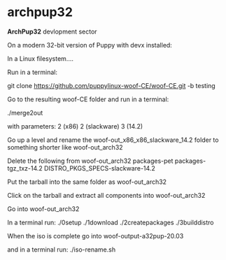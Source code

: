 # archpup32
**ArchPup32** devlopment sector

On a modern 32-bit version of Puppy with devx installed:

In a Linux filesystem....

Run in a terminal:

  git clone https://github.com/puppylinux-woof-CE/woof-CE.git -b testing

Go to the resulting woof-CE folder and run in a terminal:

  ./merge2out

with parameters:
2 (x86)
2 (slackware)
3 (14.2)

Go up a level and rename the woof-out_x86_x86_slackware_14.2 folder to something shorter like woof-out_arch32

Delete the following from woof-out_arch32
packages-pet
packages-tgz_txz-14.2
DISTRO_PKGS_SPECS-slackware-14.2

Put the tarball into the same folder as woof-out_arch32

Click on the tarball and extract all components into woof-out_arch32

Go into woof-out_arch32

In a terminal run:
  ./0setup
  ./1download
  ./2createpackages
  ./3builddistro

When the iso is complete go into woof-output-a32pup-20.03

and in a terminal run:
  ./iso-rename.sh

